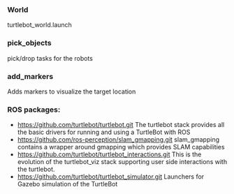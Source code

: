 ### World

turtlebot_world.launch

### pick_objects

pick/drop tasks for the robots

### add_markers

Adds markers to visualize the target location

### ROS packages:

* https://github.com/turtlebot/turtlebot.git
The turtlebot stack provides all the basic drivers for running and using a TurtleBot with ROS
* https://github.com/ros-perception/slam_gmapping.git 
slam_gmapping contains a wrapper around gmapping which provides SLAM capabilities
* https://github.com/turtlebot/turtlebot_interactions.git
This is the evolution of the turtlebot_viz stack supporting user side interactions with the turtlebot.
* https://github.com/turtlebot/turtlebot_simulator.git
Launchers for Gazebo simulation of the TurtleBot

